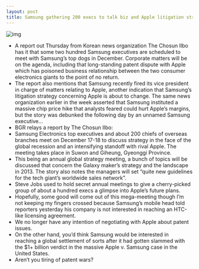 ```yaml
---
layout: post
title: Samsung gathering 200 execs to talk biz and Apple litigation strategy
---
```

![img](http://media.idownloadblog.com/wp-content/uploads/2012/07/Samsung-Corporate-HQ-image-001.jpg)
* A report out Thursday from Korean news organization The Chosun Ilbo has it that some two hundred Samsung executives are scheduled to meet with Samsung’s top dogs in December. Corporate matters will be on the agenda, including that long-standing patent dispute with Apple which has poisoned business relationship between the two consumer electronics giants to the point of no return.
* The report also mentions that Samsung recently fired its vice president in charge of matters relating to Apple, another indication that Samsung’s litigation strategy concerning Apple is about to change. The same news organization earlier in the week asserted that Samsung instituted a massive chip price hike that analysts feared could hurt Apple’s margins, but the story was debunked the following day by an unnamed Samsung executive…
* BGR relays a report by The Chosun Ilbo:
* Samsung Electronics top executives and about 200 chiefs of overseas branches meet on December 17-18 to discuss strategy in the face of the global recession and an intensifying standoff with rival Apple. The meeting takes place in Suwon and Giheung, Gyeonggi Province.
* This being an annual global strategy meeting, a bunch of topics will be discussed that concern the Galaxy maker’s strategy and the landscape in 2013. The story also notes the managers will set “quite new guidelines for the tech giant’s worldwide sales network”.
* Steve Jobs used to hold secret annual meetings to give a cherry-picked group of about a hundred execs a glimpse into Apple’s future plans.
* Hopefully, some good will come out of this mega-meeting though I’m not keeping my fingers crossed because Samsung’s mobile head told reporters yesterday his company is not interested in reaching an HTC-like licensing agreement.
* We no longer have any intention of negotiating with Apple about patent issues.
* On the other hand, you’d think Samsung would be interested in reaching a global settlement of sorts after it had gotten slammed with the $1+ billion verdict in the massive Apple v. Samsung case in the United States.
* Aren’t you tiring of patent wars?

